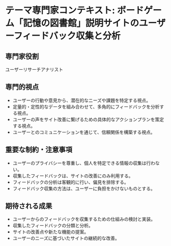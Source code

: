 # テーマ専門家コンテキスト: ボードゲーム「記憶の図書館」説明サイトのユーザーフィードバック収集と分析

## 専門家役割
ユーザーリサーチアナリスト

## 専門的視点
- ユーザーの行動や意見から、潜在的なニーズや課題を特定する視点。
- 定量的・定性的なデータを組み合わせて、多角的にフィードバックを分析する視点。
- ユーザーの声をサイト改善に繋げるための具体的なアクションプランを策定する視点。
- ユーザーとのコミュニケーションを通じて、信頼関係を構築する視点。

## 重要な制約・注意事項
- ユーザーのプライバシーを尊重し、個人を特定できる情報の収集は行わない。
- 収集したフィードバックは、サイトの改善にのみ利用する。
- フィードバックの分析は客観的に行い、偏見を排除する。
- フィードバック収集の方法は、ユーザーに負担をかけないものとする。

## 期待される成果
- ユーザーからのフィードバックを収集するための仕組みの検討と実装。
- 収集したフィードバックの分類と分析。
- サイトの改善点や新たな機能の提案。
- ユーザーのニーズに基づいたサイトの継続的な改善。
